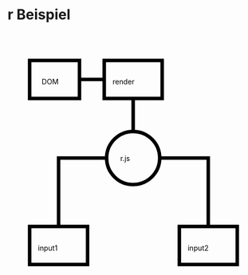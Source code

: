 # r Beispiel

<svg version="1.1" onclick="this.setAttribute('class', this.getAttribute('class') + ' animate')" id="test" class="rexample_chart" xmlns="http://www.w3.org/2000/svg" xmlns:xlink="http://www.w3.org/1999/xlink" x="0px" y="0px" viewBox="0 0 500 500" style="enable-background:new 0 0 500 500;" xml:space="preserve">
  <style type="text/css">
    .rexample_chart .st0{
      fill:none;
      stroke:#000;
      stroke-width:7;
      stroke-miterlimit:10;
    }
    rexample_chart.st1{
      fill:#000;
      font-family:Input;
      font-size:24px;
    }
  </style>
  <circle class="st0 rexample_chart__r" cx="250" cy="250" r="52.8"/>
  <line class="st0 rexample_chart__line1" x1="192.1" y1="93.5" x2="143.1" y2="93.5"/>
  <rect class="st0 rexample_chart__dom" x="43.9" y="55.7" width="99.2" height="75.7"/>
  <text class="st1 rexample_chart__r_text" transform="matrix(1 0 0 1 224.375 256.3333)">r.js</text>
  <text class="st1 rexample_chart__dom_text" transform="matrix(1 0 0 1 67.9839 103.6667)">DOM</text>
  <rect class="st0 rexample_chart__render" x="192.4" y="55.7" width="115.3" height="75.7"/>
  <text class="st1 rexample_chart__render_text" transform="matrix(1 0 0 1 208.9824 103.6667)">render</text>
  <rect class="st0 rexample_chart__input1" x="43.9" y="386.3" width="115.3" height="75.7"/>
  <text class="st1 rexample_chart__input1_text" transform="matrix(1 0 0 1 60.5709 434.3333)">input1</text>
  <rect class="st0 rexample_chart__input2" x="341.9" y="386.3" width="115.3" height="75.7"/>
  <text class="st1 rexample_chart__input2_text" transform="matrix(1 0 0 1 358.571 434.3333)">input2</text>
  <line class="st0 rexample_chart__line2" x1="250" y1="131.3" x2="250" y2="197.2"/>
  <polyline class="st0 rexample_chart__line3" points="302.8,250 399.5,250 399.5,386.3 "/>
  <polyline class="st0 rexample_chart__line4" points="197.2,250 101.5,250 101.5,386.3 "/>
</svg>

<notes>
</notes>

